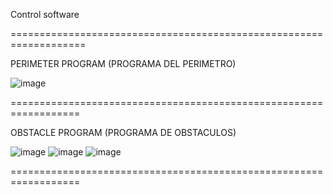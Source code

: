 Control software

===================================================================

PERIMETER PROGRAM (PROGRAMA DEL PERIMETRO)

![image](https://github.com/auric123/95octano/assets/171710232/8b2eee78-7152-4bbc-a1cf-778bab58a729)

==================================================================

OBSTACLE PROGRAM (PROGRAMA DE OBSTACULOS)

![image](https://github.com/auric123/95octano/assets/171710232/76276378-912e-4fd9-a215-6d95b1aa91b9)
![image](https://github.com/auric123/95octano/assets/171710232/4189ee51-4a27-4f9e-881d-acc116eda1fd)
![image](https://github.com/auric123/95octano/assets/171710232/a9fb7504-d9bf-4cfe-8e5d-129b92f53910)

==================================================================
